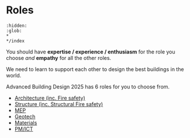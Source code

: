 # Roles
```{toctree}
:hidden:
:glob:
*
*/index
```


You should have **expertise / experience / enthusiasm** for the role you choose *and* **empathy** for all the other roles. 

We need to learn to support each other to design the best buildings in the world.

Advanced Building Design 2025 has 6 roles for you to choose from.

* [Architecture (inc. Fire safety)](/Architecture)
* [Structure  (inc. Structural Fire safety)](/Structure)
* [MEP](/MEP)
* [Geotech](/Geotech)
* [Materials](Materials)
* [PM/ICT](/Roles/PM-ICT)


<!-- 2025 

arch
 space allocation
 facade design
 building form
mep
 comfort and energt use
structure
 structural safety
materials
 guidance on materials to other subjects
 dgnb lite reporting
pm
 costs
 schedule
 it/ bio confirmance


--->

